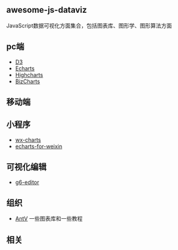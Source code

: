 ## awesome-js-dataviz
JavaScript数据可视化方面集合，包括图表库、图形学、图形算法方面
## pc端
- [D3](https://github.com/d3/d3)
- [Echarts](https://github.com/apache/incubator-echarts)
- [Highcharts](https://github.com/highcharts/highcharts)
- [BizCharts](https://github.com/alibaba/BizCharts)
## 移动端

## 小程序
- [wx-charts](https://github.com/xiaolin3303/wx-charts)
- [echarts-for-weixin](https://github.com/ecomfe/echarts-for-weixin)

## 可视化编辑
- [g6-editor](https://www.yuque.com/antv/g6-editor)

## 组织
- [AntV](https://www.yuque.com/antv)  一些图表库和一些教程

## 相关
